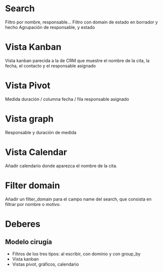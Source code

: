 # Search
Filtro por nombre, responsable...
Filtro con domain de estado en borrador y hecho
Agrupación de responsable, y estado

# Vista Kanban
Vista kanban parecida a la de CRM que muestre el nombre de la cita, la fecha, el contacto y el responsable asignado

# Vista Pivot
Medida duración / columna fecha / fila responsable asignado

# Vista graph
Responsable y duración de medida

# Vista Calendar
Añadir calendario donde aparezca el nombre de la cita.

# Filter domain
Añadir un filter_domain para el campo name del search, que consista en filtrar por nombre o motivo.

# Deberes

## Modelo cirugía

* Filtros de los tres tipos: al escribir, con dominio y con group_by
* Vista kanban
* Vistas pivot, gráficos, calendario

